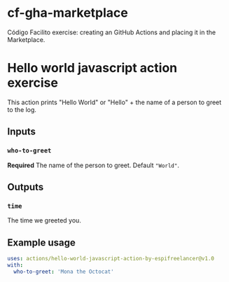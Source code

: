 # cf-gha-marketplace
Código Facilito exercise: creating an GitHub Actions and placing it in the Marketplace.

# Hello world javascript action exercise

This action prints "Hello World" or "Hello" + the name of a person to greet to the log.

## Inputs

### `who-to-greet`

**Required** The name of the person to greet. Default `"World"`.

## Outputs

### `time`

The time we greeted you.

## Example usage

```yaml
uses: actions/hello-world-javascript-action-by-espifreelancer@v1.0
with:
  who-to-greet: 'Mona the Octocat'
```
